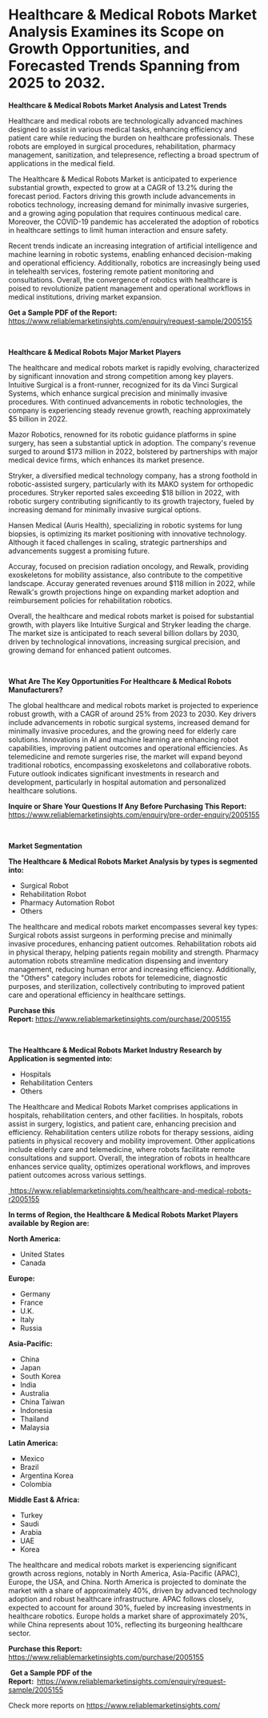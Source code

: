 <p><h1>Healthcare & Medical Robots Market Analysis Examines its Scope on Growth Opportunities, and Forecasted Trends Spanning from 2025 to 2032.</h1></p><p><strong>Healthcare & Medical Robots Market Analysis and Latest Trends</strong></p>
<p><p>Healthcare and medical robots are technologically advanced machines designed to assist in various medical tasks, enhancing efficiency and patient care while reducing the burden on healthcare professionals. These robots are employed in surgical procedures, rehabilitation, pharmacy management, sanitization, and telepresence, reflecting a broad spectrum of applications in the medical field.</p><p>The Healthcare & Medical Robots Market is anticipated to experience substantial growth, expected to grow at a CAGR of 13.2% during the forecast period. Factors driving this growth include advancements in robotics technology, increasing demand for minimally invasive surgeries, and a growing aging population that requires continuous medical care. Moreover, the COVID-19 pandemic has accelerated the adoption of robotics in healthcare settings to limit human interaction and ensure safety.</p><p>Recent trends indicate an increasing integration of artificial intelligence and machine learning in robotic systems, enabling enhanced decision-making and operational efficiency. Additionally, robotics are increasingly being used in telehealth services, fostering remote patient monitoring and consultations. Overall, the convergence of robotics with healthcare is poised to revolutionize patient management and operational workflows in medical institutions, driving market expansion.</p></p>
<p><strong>Get a Sample PDF of the Report:&nbsp;</strong> <a href="https://www.reliablemarketinsights.com/enquiry/request-sample/2005155?utm_campaign=3036&utm_medium=2&utm_source=Github&utm_content=ia&utm_term=29032025&utm_id=healthcare-medical-robots">https://www.reliablemarketinsights.com/enquiry/request-sample/2005155</a></p>
<p>&nbsp;</p>
<p><strong>Healthcare & Medical Robots Major Market Players</strong></p>
<p><p>The healthcare and medical robots market is rapidly evolving, characterized by significant innovation and strong competition among key players. Intuitive Surgical is a front-runner, recognized for its da Vinci Surgical Systems, which enhance surgical precision and minimally invasive procedures. With continued advancements in robotic technologies, the company is experiencing steady revenue growth, reaching approximately $5 billion in 2022.</p><p>Mazor Robotics, renowned for its robotic guidance platforms in spine surgery, has seen a substantial uptick in adoption. The company's revenue surged to around $173 million in 2022, bolstered by partnerships with major medical device firms, which enhances its market presence.</p><p>Stryker, a diversified medical technology company, has a strong foothold in robotic-assisted surgery, particularly with its MAKO system for orthopedic procedures. Stryker reported sales exceeding $18 billion in 2022, with robotic surgery contributing significantly to its growth trajectory, fueled by increasing demand for minimally invasive surgical options.</p><p>Hansen Medical (Auris Health), specializing in robotic systems for lung biopsies, is optimizing its market positioning with innovative technology. Although it faced challenges in scaling, strategic partnerships and advancements suggest a promising future.</p><p>Accuray, focused on precision radiation oncology, and Rewalk, providing exoskeletons for mobility assistance, also contribute to the competitive landscape. Accuray generated revenues around $118 million in 2022, while Rewalk's growth projections hinge on expanding market adoption and reimbursement policies for rehabilitation robotics.</p><p>Overall, the healthcare and medical robots market is poised for substantial growth, with players like Intuitive Surgical and Stryker leading the charge. The market size is anticipated to reach several billion dollars by 2030, driven by technological innovations, increasing surgical precision, and growing demand for enhanced patient outcomes.</p></p>
<p>&nbsp;</p>
<p><strong>What Are The Key Opportunities For Healthcare & Medical Robots Manufacturers?</strong></p>
<p><p>The global healthcare and medical robots market is projected to experience robust growth, with a CAGR of around 25% from 2023 to 2030. Key drivers include advancements in robotic surgical systems, increased demand for minimally invasive procedures, and the growing need for elderly care solutions. Innovations in AI and machine learning are enhancing robot capabilities, improving patient outcomes and operational efficiencies. As telemedicine and remote surgeries rise, the market will expand beyond traditional robotics, encompassing exoskeletons and collaborative robots. Future outlook indicates significant investments in research and development, particularly in hospital automation and personalized healthcare solutions.</p></p>
<p><strong>Inquire or Share Your Questions If Any Before Purchasing This Report:</strong> <a href="https://www.reliablemarketinsights.com/enquiry/pre-order-enquiry/2005155?utm_campaign=3036&utm_medium=2&utm_source=Github&utm_content=ia&utm_term=29032025&utm_id=healthcare-medical-robots">https://www.reliablemarketinsights.com/enquiry/pre-order-enquiry/2005155</a></p>
<p>&nbsp;</p>
<p><strong>Market Segmentation</strong></p>
<p><strong>The Healthcare & Medical Robots Market Analysis by types is segmented into:</strong></p>
<p><ul><li>Surgical Robot</li><li>Rehabilitation Robot</li><li>Pharmacy Automation Robot</li><li>Others</li></ul></p>
<p><p>The healthcare and medical robots market encompasses several key types: Surgical robots assist surgeons in performing precise and minimally invasive procedures, enhancing patient outcomes. Rehabilitation robots aid in physical therapy, helping patients regain mobility and strength. Pharmacy automation robots streamline medication dispensing and inventory management, reducing human error and increasing efficiency. Additionally, the "Others" category includes robots for telemedicine, diagnostic purposes, and sterilization, collectively contributing to improved patient care and operational efficiency in healthcare settings.</p></p>
<p><strong>Purchase this Report:&nbsp;</strong><a href="https://www.reliablemarketinsights.com/purchase/2005155?utm_campaign=3036&utm_medium=2&utm_source=Github&utm_content=ia&utm_term=29032025&utm_id=healthcare-medical-robots">https://www.reliablemarketinsights.com/purchase/2005155</a></p>
<p>&nbsp;</p>
<p><strong>The Healthcare & Medical Robots Market Industry Research by Application is segmented into:</strong></p>
<p><ul><li>Hospitals</li><li>Rehabilitation Centers</li><li>Others</li></ul></p>
<p><p>The Healthcare and Medical Robots Market comprises applications in hospitals, rehabilitation centers, and other facilities. In hospitals, robots assist in surgery, logistics, and patient care, enhancing precision and efficiency. Rehabilitation centers utilize robots for therapy sessions, aiding patients in physical recovery and mobility improvement. Other applications include elderly care and telemedicine, where robots facilitate remote consultations and support. Overall, the integration of robots in healthcare enhances service quality, optimizes operational workflows, and improves patient outcomes across various settings.</p></p>
<p><a href="https://www.reliablemarketinsights.com/healthcare-and-medical-robots-r2005155?utm_campaign=3036&utm_medium=2&utm_source=Github&utm_content=ia&utm_term=29032025&utm_id=healthcare-medical-robots">&nbsp;https://www.reliablemarketinsights.com/healthcare-and-medical-robots-r2005155</a></p>
<p><strong>In terms of Region, the Healthcare & Medical Robots Market Players available by Region are:</strong></p>
<p>
    <p> <strong> North America: </strong>
        <ul>
            <li>United States</li>
            <li>Canada</li>
        </ul>
        </p> 
    <p> <strong> Europe: </strong>
        <ul>
            <li>Germany</li>
            <li>France</li>
            <li>U.K.</li>
            <li>Italy</li>
            <li>Russia</li>
        </ul>
        </p> 
    <p> <strong> Asia-Pacific: </strong>
        <ul>
            <li>China</li>
            <li>Japan</li>
            <li>South Korea</li>
            <li>India</li>
            <li>Australia</li>
            <li>China Taiwan</li>
            <li>Indonesia</li>
            <li>Thailand</li>
            <li>Malaysia</li>
        </ul>
        </p> 
    <p> <strong> Latin America: </strong>
        <ul>
            <li>Mexico</li>
            <li>Brazil</li>
            <li>Argentina Korea</li>
            <li>Colombia</li>
        </ul>
        </p> 
    <p> <strong> Middle East & Africa: </strong>
        <ul>
            <li>Turkey</li>
            <li>Saudi</li>
            <li>Arabia</li>
            <li>UAE</li>
            <li>Korea</li>
        </ul>
    </p>
    </p>
<p><p>The healthcare and medical robots market is experiencing significant growth across regions, notably in North America, Asia-Pacific (APAC), Europe, the USA, and China. North America is projected to dominate the market with a share of approximately 40%, driven by advanced technology adoption and robust healthcare infrastructure. APAC follows closely, expected to account for around 30%, fueled by increasing investments in healthcare robotics. Europe holds a market share of approximately 20%, while China represents about 10%, reflecting its burgeoning healthcare sector.</p></p>
<p><strong>Purchase this Report: </strong><a href="https://www.reliablemarketinsights.com/purchase/2005155?utm_campaign=3036&utm_medium=2&utm_source=Github&utm_content=ia&utm_term=29032025&utm_id=healthcare-medical-robots">https://www.reliablemarketinsights.com/purchase/2005155</a></p>
<p>&nbsp;<strong>Get a Sample PDF of the Report:&nbsp;&nbsp;</strong><a href="https://www.reliablemarketinsights.com/enquiry/request-sample/2005155?utm_campaign=3036&utm_medium=2&utm_source=Github&utm_content=ia&utm_term=29032025&utm_id=healthcare-medical-robots">https://www.reliablemarketinsights.com/enquiry/request-sample/2005155</a></p>
<p><strong></strong></p>
<p>Check more reports on <a href="https://www.reliablemarketinsights.com/?utm_campaign=3036&utm_medium=2&utm_source=Github&utm_content=ia&utm_term=29032025&utm_id=healthcare-medical-robots">https://www.reliablemarketinsights.com/</a></p>